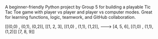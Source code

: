 <!-- python-group5-tic-tac-toe -->

A beginner-friendly Python project by Group 5 for building a playable Tic Tac Toe game with player vs player and player vs computer modes. Great for learning functions, logic, teamwork, and GitHub collaboration.

[[(0,0) , (0,1), (0,2)],          [[1, 2, 3],
 [(1,0) , (1,1), (1,2)],   --->    [4, 5, 6],
 [(1,0) , (1,1), (1,2)]] [7, 8, 9]]
